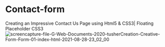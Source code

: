 # Contact-form
Creating an Impressive Contact Us Page using Html5 & CSS3| Floating Placeholder CSS3
![screencapture-file-G-Web-Documents-2020-tusherCreation-Creative-Form-Form-01-index-html-2021-08-28-23_02_00](https://user-images.githubusercontent.com/62649759/131225780-119c7206-1a62-4253-8d2c-fd20324498ef.jpg)
